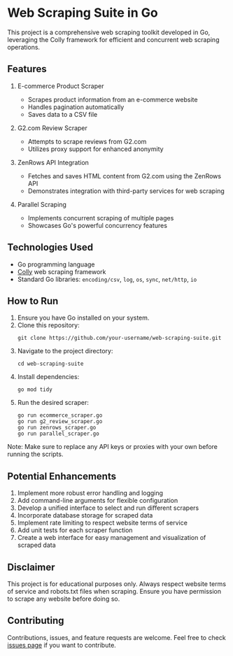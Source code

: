 # Web Scraping Suite in Go

This project is a comprehensive web scraping toolkit developed in Go, leveraging the Colly framework for efficient and concurrent web scraping operations.

## Features

1. E-commerce Product Scraper
   - Scrapes product information from an e-commerce website
   - Handles pagination automatically
   - Saves data to a CSV file

2. G2.com Review Scraper
   - Attempts to scrape reviews from G2.com
   - Utilizes proxy support for enhanced anonymity

3. ZenRows API Integration
   - Fetches and saves HTML content from G2.com using the ZenRows API
   - Demonstrates integration with third-party services for web scraping

4. Parallel Scraping
   - Implements concurrent scraping of multiple pages
   - Showcases Go's powerful concurrency features

## Technologies Used

- Go programming language
- [Colly](https://github.com/gocolly/colly) web scraping framework
- Standard Go libraries: `encoding/csv`, `log`, `os`, `sync`, `net/http`, `io`

## How to Run

1. Ensure you have Go installed on your system.
2. Clone this repository:
   ```
   git clone https://github.com/your-username/web-scraping-suite.git
   ```
3. Navigate to the project directory:
   ```
   cd web-scraping-suite
   ```
4. Install dependencies:
   ```
   go mod tidy
   ```
5. Run the desired scraper:
   ```
   go run ecommerce_scraper.go
   go run g2_review_scraper.go
   go run zenrows_scraper.go
   go run parallel_scraper.go
   ```

Note: Make sure to replace any API keys or proxies with your own before running the scripts.

## Potential Enhancements

1. Implement more robust error handling and logging
2. Add command-line arguments for flexible configuration
3. Develop a unified interface to select and run different scrapers
4. Incorporate database storage for scraped data
5. Implement rate limiting to respect website terms of service
6. Add unit tests for each scraper function
7. Create a web interface for easy management and visualization of scraped data

## Disclaimer

This project is for educational purposes only. Always respect website terms of service and robots.txt files when scraping. Ensure you have permission to scrape any website before doing so.

## Contributing

Contributions, issues, and feature requests are welcome. Feel free to check [issues page](https://github.com/your-username/web-scraping-suite/issues) if you want to contribute.

